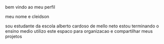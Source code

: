 bem vindo ao meu perfil

meu nome e cleidson

sou estudante da escola alberto cardoso de mello neto
estou terminando o ensino medio
utilizo este espaco para organizacao e compartilhar meus projetos

